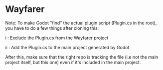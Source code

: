 # Wayfarer

Note: To make Godot "find" the actual plugin script (Plugin.cs in the root), you have to do a few things after cloning this:

i : Exclude the Plugin.cs from the Wayfarer project

ii : Add the Plugin.cs to the main project generated by Godot

After this, make sure that the right repo is tracking the file (i.e not the main project itself, but this one) even if it's included in the main project.